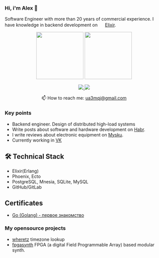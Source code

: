 ### Hi, i'm Alex 👋

Software Engineer with more than 20 years of commercial experience. I have knowledge in backend development on <img src="https://elixir-lang.org/favicon.ico" width="16"> [Elixir](https://elixir-lang.org).

<p align='center'>
   <a href="https://github-readme-stats.vercel.app/api?username=ua3mqj&show_icons=true&count_private=true"><img
           height=150
           src="https://github-readme-stats.vercel.app/api?username=ua3mqj&show_icons=true&count_private=true"/></a>
   <img height=150 src="https://github-readme-stats.vercel.app/api/top-langs/?username=ua3mqj&layout=compact"/>
</p>

<p align='center'>
   <a href="https://www.linkedin.com/in/%D0%B0%D0%BB%D0%B5%D0%BA%D1%81%D0%B5%D0%B9-%D0%B1%D0%BE%D0%BB%D1%8C%D1%88%D0%B0%D0%BA%D0%BE%D0%B2-a0921a70/">
       <img src="https://img.shields.io/badge/linkedin-%230077B5.svg?&style=for-the-badge&logo=linkedin&logoColor=white"/>
   </a>
   <a href="https://t.me/bolshakov_av">
       <img src="https://img.shields.io/badge/Telegram-2CA5E0?style=for-the-badge&logo=telegram&logoColor=white"/>
   </a>
<p align='center'>
   📫 How to reach me: <a href='mailto:ua3mqj@gmail.com'>ua3mqj@gmail.com</a>
</p>

### Key points
*   Backend engineer. Design of distributed high-load systems
*   Write posts about software and hardware development on [Habr](https://habr.com/ru/users/UA3MQJ/posts/).
*   I write reviews about electronic equipment on [Mysku](https://mysku.club/my/UA3MQJ).
*   Currently working in [VK](https://www.linkedin.com/company/vkcompany/mycompany/)

## 🛠 Technical Stack
*   Elixir(Erlang)
*   Phoenix, Ecto
*   PostgreSQL, Mnesia, SQLite, MySQL
*   GitHub/GitLab

## Certificates
*   [Go (Golang) - первое знакомство](https://stepik.org/cert/1502673)

### My opensource projects

*   [wheretz](https://github.com/UA3MQJ/wheretz) timezone lookup
*   [fpgasynth](https://github.com/UA3MQJ/fpga-synth) FPGA (a digital Field Programmable Array) based modular synth.

<!--
**UA3MQJ/UA3MQJ** is a ✨ _special_ ✨ repository because its `README.md` (this file) appears on your GitHub profile.

Here are some ideas to get you started:

- 🔭 I’m currently working on ...
- 🌱 I’m currently learning ...
- 👯 I’m looking to collaborate on ...
- 🤔 I’m looking for help with ...
- 💬 Ask me about ...
- 📫 How to reach me: ...
- 😄 Pronouns: ...
- ⚡ Fun fact: ...
-->
